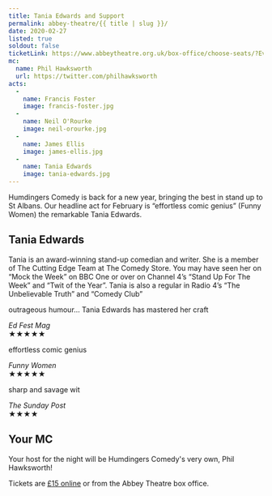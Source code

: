 ```yaml
---
title: Tania Edwards and Support
permalink: abbey-theatre/{{ title | slug }}/
date: 2020-02-27
listed: true
soldout: false
ticketLink: https://www.abbeytheatre.org.uk/box-office/choose-seats/?EventInstanceId=48602
mc:
  name: Phil Hawksworth
  url: https://twitter.com/philhawksworth
acts:
  -
    name: Francis Foster
    image: francis-foster.jpg
  -
    name: Neil O'Rourke
    image: neil-orourke.jpg
  -
    name: James Ellis
    image: james-ellis.jpg
  -
    name: Tania Edwards
    image: tania-edwards.jpg
---
```


Humdingers Comedy is back for a new year, bringing the best in stand up to St Albans.  Our headline act for February is “effortless comic genius” (Funny Women) the remarkable Tania Edwards.


## Tania Edwards

Tania is an award-winning stand-up comedian and writer.  She is a member of The Cutting Edge Team at The Comedy Store.  You may have seen her on “Mock the Week” on BBC One or over on Channel 4’s “Stand Up For The Week” and “Twit of the Year”.  Tania is also a regular in Radio 4’s “The Unbelievable Truth”  and “Comedy Club”

<div class="review">
  <p>outrageous humour… Tania Edwards has mastered her craft</p>
  <cite>Ed Fest Mag</cite>
  <div class="stars">★★★★★</div>
</div>
<div class="review">
  <p>effortless comic genius</p>
  <cite>Funny Women</cite>
  <div class="stars">★★★★★</div>
</div>
<div class="review">
  <p>sharp and savage wit</p>
  <cite>The Sunday Post</cite>
  <div class="stars">★★★★</div>
</div>




## Your MC

Your host for the night will be Humdingers Comedy's very own, Phil Hawksworth!


Tickets are [£15 online]({{ticketLink}}) or from the Abbey Theatre box office.
